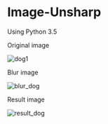 # Image-Unsharp
Using Python 3.5

Original image

![dog1](https://user-images.githubusercontent.com/12807657/55573916-bdc5f700-573d-11e9-8882-90040f198629.jpg)



Blur image

![blur_dog](https://user-images.githubusercontent.com/12807657/55573930-c28aab00-573d-11e9-86b8-0aef3c265856.jpg)



Result image

![result_dog](https://user-images.githubusercontent.com/12807657/55573938-c4ed0500-573d-11e9-9ac1-17af106fa846.jpg)

